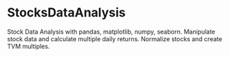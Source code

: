 # StocksDataAnalysis

Stock Data Analysis with pandas, matplotlib, numpy, seaborn. Manipulate stock data and calculate multiple daily returns. Normalize stocks and create TVM multiples.
